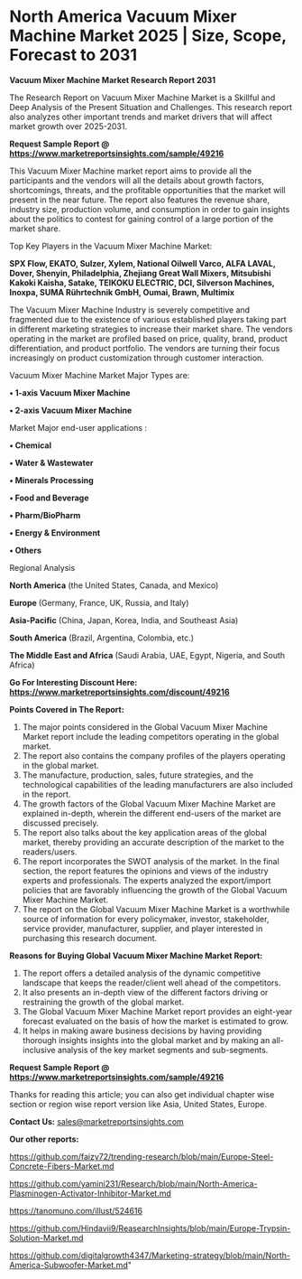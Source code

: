 # North America Vacuum Mixer Machine Market 2025 | Size, Scope, Forecast to 2031

<strong>Vacuum Mixer Machine Market Research Report 2031</strong>

The Research Report on Vacuum Mixer Machine Market is a Skillful and Deep Analysis of the Present Situation and Challenges. This research report also analyzes other important trends and market drivers that will affect market growth over 2025-2031.

<strong>Request Sample Report @ <a href=https://www.marketreportsinsights.com/sample/49216>https://www.marketreportsinsights.com/sample/49216</a></strong>

This Vacuum Mixer Machine market report aims to provide all the participants and the vendors will all the details about growth factors, shortcomings, threats, and the profitable opportunities that the market will present in the near future. The report also features the revenue share, industry size, production volume, and consumption in order to gain insights about the politics to contest for gaining control of a large portion of the market share.

Top Key Players in the Vacuum Mixer Machine Market:

<strong>SPX Flow, EKATO, Sulzer, Xylem, National Oilwell Varco, ALFA LAVAL, Dover, Shenyin, Philadelphia, Zhejiang Great Wall Mixers, Mitsubishi Kakoki Kaisha, Satake, TEIKOKU ELECTRIC, DCI, Silverson Machines, Inoxpa, SUMA Rührtechnik GmbH, Oumai, Brawn, Multimix</strong>

The Vacuum Mixer Machine Industry is severely competitive and fragmented due to the existence of various established players taking part in different marketing strategies to increase their market share. The vendors operating in the market are profiled based on price, quality, brand, product differentiation, and product portfolio. The vendors are turning their focus increasingly on product customization through customer interaction.

Vacuum Mixer Machine Market Major Types are:

<strong>•  1-axis Vacuum Mixer Machine

•  2-axis Vacuum Mixer Machine</strong>

Market Major end-user applications :

<strong>•  Chemical

•  Water & Wastewater

•  Minerals Processing

•  Food and Beverage

•  Pharm/BioPharm

•  Energy & Environment

•  Others</strong>

Regional Analysis

</u><strong><b>North America</b></strong> (the United States, Canada, and Mexico)

<strong><b>Europe </b></strong>(Germany, France, UK, Russia, and Italy)

<strong><b>Asia-Pacific</b></strong> (China, Japan, Korea, India, and Southeast Asia)

<strong><b>South America</b></strong> (Brazil, Argentina, Colombia, etc.)

<strong><b>The Middle East and Africa</b></strong> (Saudi Arabia, UAE, Egypt, Nigeria, and South Africa)

<strong>Go For Interesting Discount Here: <a href=https://www.marketreportsinsights.com/discount/49216>https://www.marketreportsinsights.com/discount/49216</a></strong>

<strong>Points Covered in The Report:</strong>
<ol>
  <li>The major points considered in the Global Vacuum Mixer Machine Market report include the leading competitors operating in the global market.</li>
  <li>The report also contains the company profiles of the players operating in the global market.</li>
  <li>The manufacture, production, sales, future strategies, and the technological capabilities of the leading manufacturers are also included in the report.</li>
  <li>The growth factors of the Global Vacuum Mixer Machine Market are explained in-depth, wherein the different end-users of the market are discussed precisely.</li>
  <li>The report also talks about the key application areas of the global market, thereby providing an accurate description of the market to the readers/users.</li>
  <li>The report incorporates the SWOT analysis of the market. In the final section, the report features the opinions and views of the industry experts and professionals. The experts analyzed the export/import policies that are favorably influencing the growth of the Global Vacuum Mixer Machine Market.</li>
  <li>The report on the Global Vacuum Mixer Machine Market is a worthwhile source of information for every policymaker, investor, stakeholder, service provider, manufacturer, supplier, and player interested in purchasing this research document.</li>
</ol>
<strong>Reasons for Buying Global Vacuum Mixer Machine Market Report:</strong>

<ol>
  <li>The report offers a detailed analysis of the dynamic competitive landscape that keeps the reader/client well ahead of the competitors.</li>
  <li>It also presents an in-depth view of the different factors driving or restraining the growth of the global market.</li>
  <li>The Global Vacuum Mixer Machine Market report provides an eight-year forecast evaluated on the basis of how the market is estimated to grow.</li>
  <li>It helps in making aware business decisions by having providing thorough insights insights into the global market and by making an all-inclusive analysis of the key market segments and sub-segments.</li>
</ol>
<strong>Request Sample Report @ <a href=https://www.marketreportsinsights.com/sample/49216>https://www.marketreportsinsights.com/sample/49216</a></strong>


Thanks for reading this article; you can also get individual chapter wise section or region wise report version like Asia, United States, Europe.

<strong>Contact Us:</strong>
sales@marketreportsinsights.com

<strong>Our other reports:</strong>

<a href=https://github.com/faizy72/trending-research/blob/main/Europe-Steel-Concrete-Fibers-Market.md>https://github.com/faizy72/trending-research/blob/main/Europe-Steel-Concrete-Fibers-Market.md</a>

<a href=https://github.com/yamini231/Research/blob/main/North-America-Plasminogen-Activator-Inhibitor-Market.md>https://github.com/yamini231/Research/blob/main/North-America-Plasminogen-Activator-Inhibitor-Market.md</a>

<a href=https://tanomuno.com/illust/524616>https://tanomuno.com/illust/524616</a>

<a href=https://github.com/Hindavii9/ReasearchInsights/blob/main/Europe-Trypsin-Solution-Market.md>https://github.com/Hindavii9/ReasearchInsights/blob/main/Europe-Trypsin-Solution-Market.md</a>

<a href=https://github.com/digitalgrowth4347/Marketing-strategy/blob/main/North-America-Subwoofer-Market.md>https://github.com/digitalgrowth4347/Marketing-strategy/blob/main/North-America-Subwoofer-Market.md</a>"
